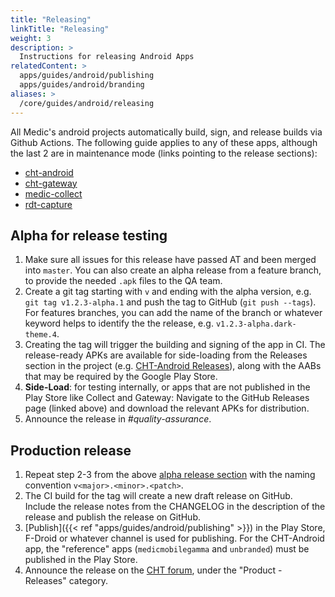 ```yaml
---
title: "Releasing"
linkTitle: "Releasing"
weight: 3
description: >
  Instructions for releasing Android Apps
relatedContent: >
  apps/guides/android/publishing
  apps/guides/android/branding
aliases: >
  /core/guides/android/releasing
---
```


All Medic's android projects automatically build, sign, and release builds via Github Actions. The following guide applies to any of these apps, although the last 2 are in maintenance mode (links pointing to the release sections):

   * [cht-android](https://github.com/medic/cht-android/releases)
   * [cht-gateway](https://github.com/medic/cht-gateway/releases)
   * [medic-collect](https://github.com/medic/medic-collect/releases)
   * [rdt-capture](https://github.com/medic/rdt-capture/releases)


## Alpha for release testing

1. Make sure all issues for this release have passed AT and been merged into `master`. You can also create an alpha release from a feature branch, to provide the needed `.apk` files to the QA team.
2. Create a git tag starting with `v` and ending with the alpha version, e.g. `git tag v1.2.3-alpha.1` and push the tag to GitHub (`git push --tags`). For features branches, you can add the name of the branch or whatever keyword helps to identify the the release, e.g. `v1.2.3-alpha.dark-theme.4`.
3. Creating the tag will trigger the building and signing of the app in CI. The release-ready APKs are available for side-loading from the Releases section in the project (e.g. [CHT-Android Releases](https://github.com/medic/cht-android/releases)), along with the AABs that may be required by the Google Play Store.
4. **Side-Load**: for testing internally, or apps that are not published in the Play Store like Collect and Gateway: Navigate to the GitHub Releases page (linked above) and download the relevant APKs for distribution.
5. Announce the release in _#quality-assurance_.


## Production release

1. Repeat step 2-3 from the above [alpha release section](#alpha-for-release-testing) with the naming convention `v<major>.<minor>.<patch>`.
2. The CI build for the tag will create a new draft release on GitHub.  Include the release notes from the CHANGELOG in the description of the release and publish the release on GitHub.
3. [Publish]({{< ref "apps/guides/android/publishing" >}}) in the Play Store, F-Droid or whatever channel is used for publishing. For the CHT-Android app, the "reference" apps (`medicmobilegamma` and `unbranded`) must be published in the Play Store.
4. Announce the release on the [CHT forum](https://forum.communityhealthtoolkit.org), under the "Product - Releases" category.
